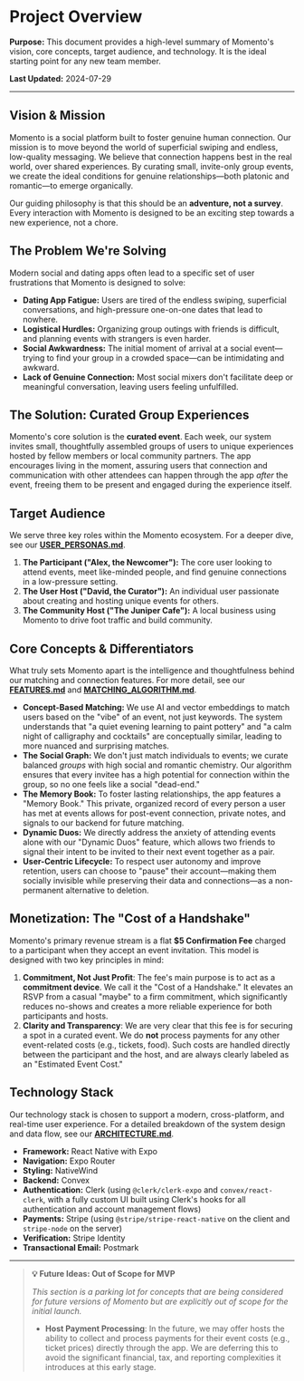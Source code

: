 # Project Overview

**Purpose:** This document provides a high-level summary of Momento's vision, core concepts, target audience, and technology. It is the ideal starting point for any new team member.

**Last Updated:** 2024-07-29

---

## Vision & Mission

Momento is a social platform built to foster genuine human connection. Our mission is to move beyond the world of superficial swiping and endless, low-quality messaging. We believe that connection happens best in the real world, over shared experiences. By curating small, invite-only group events, we create the ideal conditions for genuine relationships—both platonic and romantic—to emerge organically.

Our guiding philosophy is that this should be an **adventure, not a survey**. Every interaction with Momento is designed to be an exciting step towards a new experience, not a chore.

## The Problem We're Solving

Modern social and dating apps often lead to a specific set of user frustrations that Momento is designed to solve:

- **Dating App Fatigue:** Users are tired of the endless swiping, superficial conversations, and high-pressure one-on-one dates that lead to nowhere.
- **Logistical Hurdles:** Organizing group outings with friends is difficult, and planning events with strangers is even harder.
- **Social Awkwardness:** The initial moment of arrival at a social event—trying to find your group in a crowded space—can be intimidating and awkward.
- **Lack of Genuine Connection:** Most social mixers don't facilitate deep or meaningful conversation, leaving users feeling unfulfilled.

## The Solution: Curated Group Experiences

Momento's core solution is the **curated event**. Each week, our system invites small, thoughtfully assembled groups of users to unique experiences hosted by fellow members or local community partners. The app encourages living in the moment, assuring users that connection and communication with other attendees can happen through the app _after_ the event, freeing them to be present and engaged during the experience itself.

## Target Audience

We serve three key roles within the Momento ecosystem. For a deeper dive, see our **[USER_PERSONAS.md](./USER_PERSONAS.md)**.

1.  **The Participant ("Alex, the Newcomer"):** The core user looking to attend events, meet like-minded people, and find genuine connections in a low-pressure setting.
2.  **The User Host ("David, the Curator"):** An individual user passionate about creating and hosting unique events for others.
3.  **The Community Host ("The Juniper Cafe"):** A local business using Momento to drive foot traffic and build community.

## Core Concepts & Differentiators

What truly sets Momento apart is the intelligence and thoughtfulness behind our matching and connection features. For more detail, see our **[FEATURES.md](./FEATURES.md)** and **[MATCHING_ALGORITHM.md](./MATCHING_ALGORITHM.md)**.

- **Concept-Based Matching:** We use AI and vector embeddings to match users based on the "vibe" of an event, not just keywords. The system understands that "a quiet evening learning to paint pottery" and "a calm night of calligraphy and cocktails" are conceptually similar, leading to more nuanced and surprising matches.
- **The Social Graph:** We don't just match individuals to events; we curate balanced _groups_ with high social and romantic chemistry. Our algorithm ensures that every invitee has a high potential for connection within the group, so no one feels like a social "dead-end."
- **The Memory Book:** To foster lasting relationships, the app features a "Memory Book." This private, organized record of every person a user has met at events allows for post-event connection, private notes, and signals to our backend for future matching.
- **Dynamic Duos:** We directly address the anxiety of attending events alone with our "Dynamic Duos" feature, which allows two friends to signal their intent to be invited to their next event together as a pair.
- **User-Centric Lifecycle:** To respect user autonomy and improve retention, users can choose to "pause" their account—making them socially invisible while preserving their data and connections—as a non-permanent alternative to deletion.

## Monetization: The "Cost of a Handshake"

Momento's primary revenue stream is a flat **$5 Confirmation Fee** charged to a participant when they accept an event invitation. This model is designed with two key principles in mind:

1.  **Commitment, Not Just Profit**: The fee's main purpose is to act as a **commitment device**. We call it the "Cost of a Handshake." It elevates an RSVP from a casual "maybe" to a firm commitment, which significantly reduces no-shows and creates a more reliable experience for both participants and hosts.
2.  **Clarity and Transparency**: We are very clear that this fee is for securing a spot in a curated event. We do **not** process payments for any other event-related costs (e.g., tickets, food). Such costs are handled directly between the participant and the host, and are always clearly labeled as an "Estimated Event Cost."

## Technology Stack

Our technology stack is chosen to support a modern, cross-platform, and real-time user experience. For a detailed breakdown of the system design and data flow, see our **[ARCHITECTURE.md](./ARCHITECTURE.md)**.

- **Framework:** React Native with Expo
- **Navigation:** Expo Router
- **Styling:** NativeWind
- **Backend:** Convex
- **Authentication:** Clerk (using `@clerk/clerk-expo` and `convex/react-clerk`, with a fully custom UI built using Clerk's hooks for all authentication and account management flows)
- **Payments:** Stripe (using `@stripe/stripe-react-native` on the client and `stripe-node` on the server)
- **Verification:** Stripe Identity
- **Transactional Email:** Postmark

---

> **💡 Future Ideas: Out of Scope for MVP**
>
> _This section is a parking lot for concepts that are being considered for future versions of Momento but are explicitly out of scope for the initial launch._
>
> - **Host Payment Processing**: In the future, we may offer hosts the ability to collect and process payments for their event costs (e.g., ticket prices) directly through the app. We are deferring this to avoid the significant financial, tax, and reporting complexities it introduces at this early stage.
